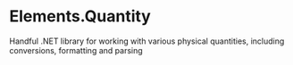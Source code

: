 ﻿# Elements.Quantity
Handful .NET library for working with various physical quantities, including conversions, formatting and parsing
